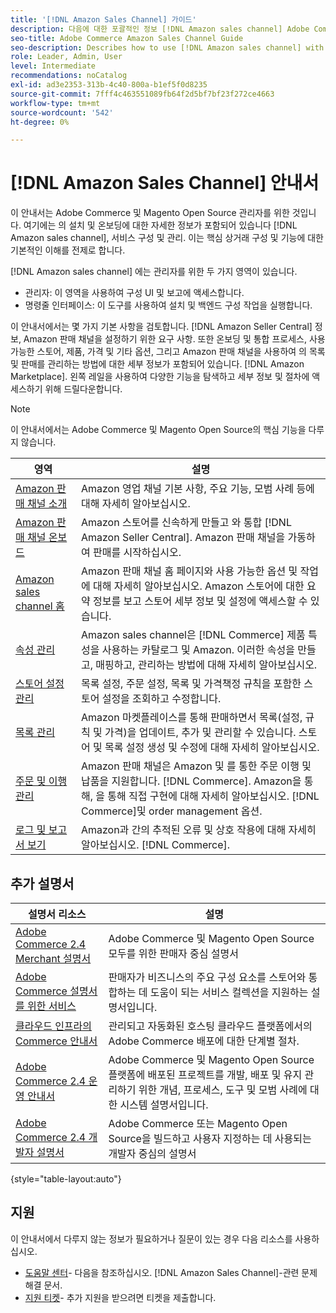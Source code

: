 ```yaml
---
title: '[!DNL Amazon Sales Channel] 가이드'
description: 다음에 대한 포괄적인 정보 [!DNL Amazon sales channel] Adobe Commerce 및 Magento Open Source 관리자(설치 및 온보딩 포함)
seo-title: Adobe Commerce Amazon Sales Channel Guide
seo-description: Describes how to use [!DNL Amazon sales channel] with Adobe Commerce or Magento Open Source.
role: Leader, Admin, User
level: Intermediate
recommendations: noCatalog
exl-id: ad3e2353-313b-4c40-800a-b1ef5f0d8235
source-git-commit: 7fff4c463551089fb64f2d5bf7bf23f272ce4663
workflow-type: tm+mt
source-wordcount: '542'
ht-degree: 0%

---
```


# [!DNL Amazon Sales Channel] 안내서

이 안내서는 Adobe Commerce 및 Magento Open Source 관리자를 위한 것입니다. 여기에는 의 설치 및 온보딩에 대한 자세한 정보가 포함되어 있습니다 [!DNL Amazon sales channel], 서비스 구성 및 관리. 이는 핵심 상거래 구성 및 기능에 대한 기본적인 이해를 전제로 합니다.

[!DNL Amazon sales channel] 에는 관리자를 위한 두 가지 영역이 있습니다.

* 관리자: 이 영역을 사용하여 구성 UI 및 보고에 액세스합니다.
* 명령줄 인터페이스: 이 도구를 사용하여 설치 및 백엔드 구성 작업을 실행합니다.

이 안내서에서는 몇 가지 기본 사항을 검토합니다. [!DNL Amazon Seller Central] 정보, Amazon 판매 채널을 설정하기 위한 요구 사항. 또한 온보딩 및 통합 프로세스, 사용 가능한 스토어, 제품, 가격 및 기타 옵션, 그리고 Amazon 판매 채널을 사용하여 의 목록 및 판매를 관리하는 방법에 대한 세부 정보가 포함되어 있습니다. [!DNL Amazon Marketplace]. 왼쪽 레일을 사용하여 다양한 기능을 탐색하고 세부 정보 및 절차에 액세스하기 위해 드릴다운합니다.

>[!NOTE]
>
>이 안내서에서는 Adobe Commerce 및 Magento Open Source의 핵심 기능을 다루지 않습니다.

| 영역 | 설명 |
|-------------------------------------------------------------|---------------------------------------------------------------------------------------------------------------------------------------------------------------------------------------------------------------|
| [Amazon 판매 채널 소개](./overview.md) | Amazon 영업 채널 기본 사항, 주요 기능, 모범 사례 등에 대해 자세히 알아보십시오. |
| [Amazon 판매 채널 온보드](./amazon-onboarding-home.md) | Amazon 스토어를 신속하게 만들고 와 통합 [!DNL Amazon Seller Central]. Amazon 판매 채널을 가동하여 판매를 시작하십시오. |
| [Amazon sales channel 홈](./amazon-sales-channel-home.md) | Amazon 판매 채널 홈 페이지와 사용 가능한 옵션 및 작업에 대해 자세히 알아보십시오. Amazon 스토어에 대한 요약 정보를 보고 스토어 세부 정보 및 설정에 액세스할 수 있습니다. |
| [속성 관리](./attributes-view.md) | Amazon sales channel은 [!DNL Commerce] 제품 특성을 사용하는 카탈로그 및 Amazon. 이러한 속성을 만들고, 매핑하고, 관리하는 방법에 대해 자세히 알아보십시오. |
| [스토어 설정 관리](./ob-store-review.md) | 목록 설정, 주문 설정, 목록 및 가격책정 규칙을 포함한 스토어 설정을 조회하고 수정합니다. |
| [목록 관리](./managing-product-listings.md) | Amazon 마켓플레이스를 통해 판매하면서 목록(설정, 규칙 및 가격)을 업데이트, 추가 및 관리할 수 있습니다. 스토어 및 목록 설정 생성 및 수정에 대해 자세히 알아보십시오. |
| [주문 및 이행 관리](./managing-orders.md) | Amazon 판매 채널은 Amazon 및 를 통한 주문 이행 및 납품을 지원합니다. [!DNL Commerce]. Amazon을 통해, 을 통해 직접 구현에 대해 자세히 알아보십시오. [!DNL Commerce]및 order management 옵션. |
| [로그 및 보고서 보기](./amazon-logs-reports.md) | Amazon과 간의 추적된 오류 및 상호 작용에 대해 자세히 알아보십시오. [!DNL Commerce]. |

## 추가 설명서

| 설명서 리소스 | 설명 |
|---------------------------------------------------------------------------------------------------------------------------------------|----------------------------------------------------------------------------------------------------------------------------------------------------------------------------------------|
| [Adobe Commerce 2.4 Merchant 설명서](https://experienceleague.adobe.com/docs/commerce-admin/user-guides/home.html) | Adobe Commerce 및 Magento Open Source 모두를 위한 판매자 중심 설명서 |
| [Adobe Commerce 설명서를 위한 서비스](https://experienceleague.adobe.com/docs/commerce-merchant-services/user-guides/home.html) | 판매자가 비즈니스의 주요 구성 요소를 스토어와 통합하는 데 도움이 되는 서비스 컬렉션을 지원하는 설명서입니다. |
| [클라우드 인프라의 Commerce 안내서](https://experienceleague.adobe.com/docs/commerce-cloud-service/user-guide/overview.html) | 관리되고 자동화된 호스팅 클라우드 플랫폼에서의 Adobe Commerce 배포에 대한 단계별 절차. |
| [Adobe Commerce 2.4 운영 안내서](https://experienceleague.adobe.com/docs/commerce-operations/operational-guides/home.html) | Adobe Commerce 및 Magento Open Source 플랫폼에 배포된 프로젝트를 개발, 배포 및 유지 관리하기 위한 개념, 프로세스, 도구 및 모범 사례에 대한 시스템 설명서입니다. |
| [Adobe Commerce 2.4 개발자 설명서](https://developer.adobe.com/commerce/docs) | Adobe Commerce 또는 Magento Open Source을 빌드하고 사용자 지정하는 데 사용되는 개발자 중심의 설명서 |

{style="table-layout:auto"}

## 지원

이 안내서에서 다루지 않는 정보가 필요하거나 질문이 있는 경우 다음 리소스를 사용하십시오.

* [도움말 센터](https://support.magento.com/hc/en-us)- 다음을 참조하십시오. [!DNL Amazon Sales Channel]-관련 문제 해결 문서.
* [지원 티켓](https://support.magento.com/hc/en-us/articles/360000913794#submit-ticket)- 추가 지원을 받으려면 티켓을 제출합니다.
